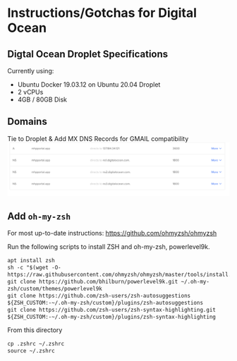 # Instructions/Gotchas for Digital Ocean 

## Digtal Ocean Droplet Specifications
Currently using:
 * Ubuntu Docker 19.03.12 on Ubuntu 20.04 Droplet
 * 2 vCPUs
 * 4GB / 80GB Disk


## Domains 
Tie to Droplet & Add MX DNS Records for GMAIL compatibility
![](domains_do.png)

## Add `oh-my-zsh`

For most up-to-date instructions: https://github.com/ohmyzsh/ohmyzsh

Run the following scripts to install ZSH and oh-my-zsh, powerlevel9k. 
```shell
apt install zsh
sh -c "$(wget -O- https://raw.githubusercontent.com/ohmyzsh/ohmyzsh/master/tools/install.sh)"
git clone https://github.com/bhilburn/powerlevel9k.git ~/.oh-my-zsh/custom/themes/powerlevel9k
git clone https://github.com/zsh-users/zsh-autosuggestions ${ZSH_CUSTOM:-~/.oh-my-zsh/custom}/plugins/zsh-autosuggestions
git clone https://github.com/zsh-users/zsh-syntax-highlighting.git ${ZSH_CUSTOM:-~/.oh-my-zsh/custom}/plugins/zsh-syntax-highlighting
```
From this directory
```shell
cp .zshrc ~/.zshrc
source ~/.zshrc
```